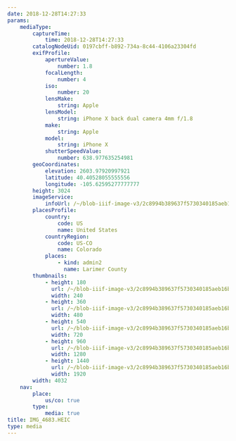 ```yaml
---
date: 2018-12-28T14:27:33
params:
    mediaType:
        captureTime:
            time: 2018-12-28T14:27:33
        catalogNodeUid: 0197cbff-b892-734a-8c44-4106a23304fd
        exifProfile:
            apertureValue:
                number: 1.8
            focalLength:
                number: 4
            iso:
                number: 20
            lensMake:
                string: Apple
            lensModel:
                string: iPhone X back dual camera 4mm f/1.8
            make:
                string: Apple
            model:
                string: iPhone X
            shutterSpeedValue:
                number: 638.977635254981
        geoCoordinates:
            elevation: 2603.97920997921
            latitude: 40.40528055555556
            longitude: -105.62595277777777
        height: 3024
        imageService:
            infoUrl: /~/blob-iiif-image-v3/2c8994b389637f5730340185aeb16ba74efb9dff565e4a0468f00e57a265564b/info.json
        placesProfile:
            country:
                code: US
                name: United States
            countryRegion:
                code: US-CO
                name: Colorado
            places:
                - kind: admin2
                  name: Larimer County
        thumbnails:
            - height: 180
              url: /~/blob-iiif-image-v3/2c8994b389637f5730340185aeb16ba74efb9dff565e4a0468f00e57a265564b/full/240%2C180/0/default.jpg
              width: 240
            - height: 360
              url: /~/blob-iiif-image-v3/2c8994b389637f5730340185aeb16ba74efb9dff565e4a0468f00e57a265564b/full/480%2C360/0/default.jpg
              width: 480
            - height: 540
              url: /~/blob-iiif-image-v3/2c8994b389637f5730340185aeb16ba74efb9dff565e4a0468f00e57a265564b/full/720%2C540/0/default.jpg
              width: 720
            - height: 960
              url: /~/blob-iiif-image-v3/2c8994b389637f5730340185aeb16ba74efb9dff565e4a0468f00e57a265564b/full/1280%2C960/0/default.jpg
              width: 1280
            - height: 1440
              url: /~/blob-iiif-image-v3/2c8994b389637f5730340185aeb16ba74efb9dff565e4a0468f00e57a265564b/full/1920%2C1440/0/default.jpg
              width: 1920
        width: 4032
    nav:
        place:
            us/co: true
        type:
            media: true
title: IMG_4683.HEIC
type: media
---
```


